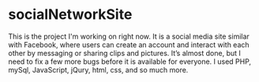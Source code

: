 # socialNetworkSite
This is the project I'm working on right now. It is a social media site similar with Facebook, where users can create an account and interact with each other by messaging or sharing clips and pictures. It’s almost done, but I need to fix a few more bugs before it is available for everyone. I used PHP, mySql, JavaScript, jQury, html, css, and so much more.
